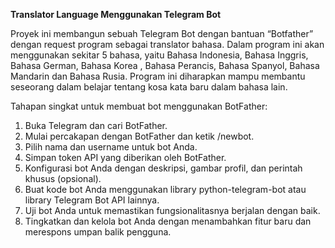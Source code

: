 **Translator Language Menggunakan Telegram Bot**

Proyek ini membangun sebuah Telegram Bot dengan bantuan “Botfather” dengan 
request program sebagai translator bahasa. Dalam program ini akan menggunakan 
sekitar 5 bahasa, yaitu Bahasa Indonesia, Bahasa Inggris, Bahasa German,  Bahasa Korea , Bahasa Perancis, Bahasa Spanyol, Bahasa Mandarin dan Bahasa Rusia. 
Program ini diharapkan mampu membantu seseorang dalam belajar tentang kosa kata baru dalam bahasa lain. 

Tahapan singkat untuk membuat bot menggunakan BotFather:
1.	Buka Telegram dan cari BotFather.
2.	Mulai percakapan dengan BotFather dan ketik /newbot.
3.	Pilih nama dan username untuk bot Anda.
4.	Simpan token API yang diberikan oleh BotFather.
5.	Konfigurasi bot Anda dengan deskripsi, gambar profil, dan perintah khusus (opsional).
6.	Buat kode bot Anda menggunakan library python-telegram-bot atau library Telegram Bot API lainnya.
7.	Uji bot Anda untuk memastikan fungsionalitasnya berjalan dengan baik.
8.	Tingkatkan dan kelola bot Anda dengan menambahkan fitur baru dan merespons umpan balik pengguna.

